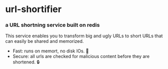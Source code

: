 # url-shortifier
### a URL shortning service built on redis

This service enables you to transform big and ugly URLs to short URLs that can easily be shared and memorized. 

- Fast: runs on memort, no disk IOs. :rocket:
- Secure: all urls are checked for malicious content before they are shortened. :lock:
